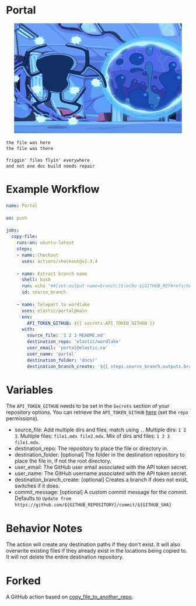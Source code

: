 # Portal

<p align="center">
  <img width="460" height="300" src="portal.png">
</p>

```
the file was here
the file was there

friggin' files flyin' everywhere
and not one doc build needs repair
```

# Example Workflow

```yml
name: Portal

on: push

jobs:
  copy-file:
    runs-on: ubuntu-latest
    steps:
    - name: Checkout
      uses: actions/checkout@v2.3.4

    - name: Extract branch name
      shell: bash
      run: echo "##[set-output name=branch;]$(echo ${GITHUB_REF#refs/heads/})"
      id: source_branch

    - name: Teleport to wordlake
      uses: elastic/portal@main
      env:
        API_TOKEN_GITHUB: ${{ secrets.API_TOKEN_GITHUB }}
      with:
        source_file: '1 2 3 README.md'
        destination_repo: 'elastic/wordlake'
        user_email: 'portal@elastic.co'
        user_name: 'portal'
        destination_folder: 'docs/'
        destination_branch_create: '${{ steps.source_branch.outputs.branch }}'
```

# Variables

The `API_TOKEN_GITHUB` needs to be set in the `Secrets` section of your repository options. You can retrieve the `API_TOKEN_GITHUB` [here](https://github.com/settings/tokens) (set the `repo` permissions).

* source_file: Add multiple dirs and files, match using `.`. Multiple dirs: `1 2 3`. Multiple files: `file1.mdx file2.mdx`. Mix of dirs and files: `1 2 3 file1.mdx`.
* destination_repo: The repository to place the file or directory in.
* destination_folder: [optional] The folder in the destination repository to place the file in, if not the root directory.
* user_email: The GitHub user email associated with the API token secret.
* user_name: The GitHub username associated with the API token secret.
* destination_branch_create: [optional] Creates a branch if does not exist, switches if it does.
* commit_message: [optional] A custom commit message for the commit. Defaults to `Update from https://github.com/${GITHUB_REPOSITORY}/commit/${GITHUB_SHA}`

# Behavior Notes

The action will create any destination paths if they don't exist. It will also overwrite existing files if they already exist in the locations being copied to. It will not delete the entire destination repository.

# Forked

A GitHub action based on [copy_file_to_another_repo](https://github.com/dmnemec/copy_file_to_another_repo_action).

